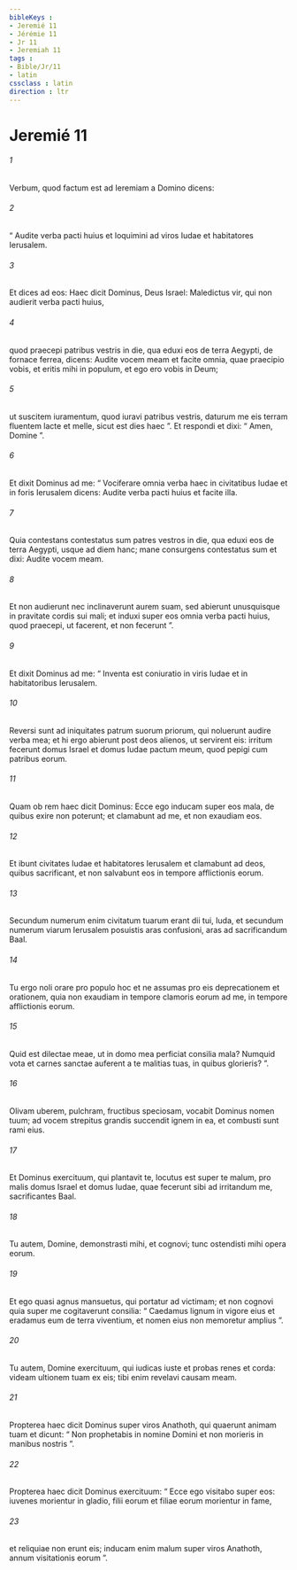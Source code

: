```yaml
---
bibleKeys : 
- Jeremié 11
- Jérémie 11
- Jr 11
- Jeremiah 11
tags : 
- Bible/Jr/11
- latin
cssclass : latin
direction : ltr
---
```


# Jeremié 11

###### 1
Verbum, quod factum est ad Ieremiam a Domino dicens: 
###### 2
“ Audite verba pacti huius et loquimini ad viros Iudae et habitatores Ierusalem. 
###### 3
Et dices ad eos: Haec dicit Dominus, Deus Israel: Maledictus vir, qui non audierit verba pacti huius, 
###### 4
quod praecepi patribus vestris in die, qua eduxi eos de terra Aegypti, de fornace ferrea, dicens: Audite vocem meam et facite omnia, quae praecipio vobis, et eritis mihi in populum, et ego ero vobis in Deum; 
###### 5
ut suscitem iuramentum, quod iuravi patribus vestris, daturum me eis terram fluentem lacte et melle, sicut est dies haec ”. Et respondi et dixi: “ Amen, Domine ”.
###### 6
Et dixit Dominus ad me: “ Vociferare omnia verba haec in civitatibus Iudae et in foris Ierusalem dicens: Audite verba pacti huius et facite illa. 
###### 7
Quia contestans contestatus sum patres vestros in die, qua eduxi eos de terra Aegypti, usque ad diem hanc; mane consurgens contestatus sum et dixi: Audite vocem meam. 
###### 8
Et non audierunt nec inclinaverunt aurem suam, sed abierunt unusquisque in pravitate cordis sui mali; et induxi super eos omnia verba pacti huius, quod praecepi, ut facerent, et non fecerunt ”.
###### 9
Et dixit Dominus ad me: “ Inventa est coniuratio in viris Iudae et in habitatoribus Ierusalem. 
###### 10
Reversi sunt ad iniquitates patrum suorum priorum, qui noluerunt audire verba mea; et hi ergo abierunt post deos alienos, ut servirent eis: irritum fecerunt domus Israel et domus Iudae pactum meum, quod pepigi cum patribus eorum. 
###### 11
Quam ob rem haec dicit Dominus: Ecce ego inducam super eos mala, de quibus exire non poterunt; et clamabunt ad me, et non exaudiam eos. 
###### 12
Et ibunt civitates Iudae et habitatores Ierusalem et clamabunt ad deos, quibus sacrificant, et non salvabunt eos in tempore afflictionis eorum. 
###### 13
Secundum numerum enim civitatum tuarum erant dii tui, Iuda, et secundum numerum viarum Ierusalem posuistis aras confusioni, aras ad sacrificandum Baal.
###### 14
Tu ergo noli orare pro populo hoc et ne assumas pro eis deprecationem et orationem, quia non exaudiam in tempore clamoris eorum ad me, in tempore afflictionis eorum.
###### 15
Quid est dilectae meae, ut in domo mea perficiat consilia mala? Numquid vota et carnes sanctae auferent a te malitias tuas, in quibus glorieris? ”.
###### 16
Olivam uberem, pulchram, fructibus speciosam, vocabit Dominus nomen tuum; ad vocem strepitus grandis succendit ignem in ea, et combusti sunt rami eius.
###### 17
Et Dominus exercituum, qui plantavit te, locutus est super te malum, pro malis domus Israel et domus Iudae, quae fecerunt sibi ad irritandum me, sacrificantes Baal.
###### 18
Tu autem, Domine, demonstrasti mihi, et cognovi; tunc ostendisti mihi opera eorum.
###### 19
Et ego quasi agnus mansuetus, qui portatur ad victimam; et non cognovi quia super me cogitaverunt consilia: “ Caedamus lignum in vigore eius et eradamus eum de terra viventium, et nomen eius non memoretur amplius ”.
###### 20
Tu autem, Domine exercituum, qui iudicas iuste et probas renes et corda: videam ultionem tuam ex eis; tibi enim revelavi causam meam.
###### 21
Propterea haec dicit Dominus super viros Anathoth, qui quaerunt animam tuam et dicunt: “ Non prophetabis in nomine Domini et non morieris in manibus nostris ”. 
###### 22
Propterea haec dicit Dominus exercituum: “ Ecce ego visitabo super eos: iuvenes morientur in gladio, filii eorum et filiae eorum morientur in fame, 
###### 23
et reliquiae non erunt eis; inducam enim malum super viros Anathoth, annum visitationis eorum ”.
